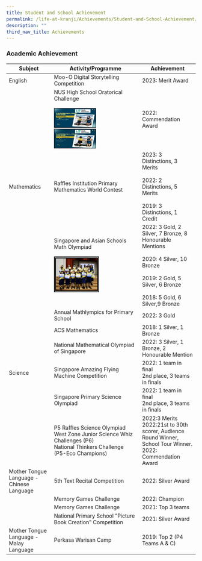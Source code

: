 ```yaml
---
title: Student and School Achievement
permalink: /life-at-kranji/Achievements/Student-and-School-Achievement/
description: ""
third_nav_title: Achievements
---
```

### Academic Achievement

| Subject | Activity/Programme | Achievement |
| -------- | -------- | -------- |
| English | Moo-O Digital Storytelling Competition | 2023: Merit Award |
| | NUS High School Oratorical Challenge <br><br><img style="width:50%; border:1px double black;" src="/images/Life%20@%20Kranji/Achievements/Student%20and%20School%20Achievement/A1.jpg" alt="NUS Oratorical Competition 1.jpg" width="50" height="50"><img style="width:50%; border:1px double black;" src="/images/Life%20@%20Kranji/Achievements/Student%20and%20School%20Achievement/A1(1).jpg" alt="NUS Oratorical Competition 1.jpg" width="50" height="50">| 2022: Commendation Award |
| Mathematics | Raffles Institution Primary Mathematics World Contest | 2023: 3 Distinctions, 3 Merits<br><br>2022: 2 Distinctions, 5 Merits <br><br>2019: 3 Distinctions, 1 Credit |
| | Singapore and Asian Schools Math Olympiad<br><br> <img style="width:50%; height:50%; border:5px double black;" src="/images/Life%20@%20Kranji/Achievements/Student%20and%20School%20Achievement/A2.jpg" width="50" height="50">| 2022: 3 Gold, 2 Silver, 7 Bronze, 8 Honourable Mentions <br><br>2020: 4 Silver, 10 Bronze<br><br>2019: 2 Gold, 5 Silver, 6 Bronze<br><br>2018: 5 Gold, 6 Silver,9 Bronze|
| | Annual Mathlympics for Primary School | 2022: 3 Gold |
| | ACS Mathematics | 2018: 1 Silver, 1 Bronze |
| | National Mathematical Olympiad of Singapore | 2022: 3 Silver, 1 Bronze, 2 Honourable Mention |
|Science | Singapore Amazing Flying Machine Competition | 2022: 1 team in final <br>2nd place, 3 teams in finals |
| | Singapore Primary Science Olympiad| 2022: 1 team in final <br>2nd place, 3 teams in finals |
| | P5 Raffles Science Olympiad West Zone Junior Science Whiz Challenges (P6)<br>National Thinkers Challenge (P5-Eco Champions) | 2022:3 Merits<br>2022:21st to 30th scorer, Audience Round Winner, School Tour Winner.<br>2022: Commendation Award |
|Mother Tongue Language - Chinese Language | 5th Text Recital Competition | 2022: Silver Award |
| | Memory Games Challenge | 2022: Champion |
| | Memory Games Challenge | 2021: Top 3 teams |
| | National Primary School "Picture Book Creation" Competition | 2021: Silver Award |
|Mother Tongue Language - Malay Language | Perkasa Warisan Camp | 2019: Top 2 (P4 Teams A &amp; C) |